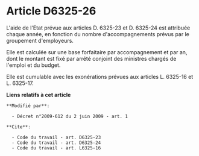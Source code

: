 # Article D6325-26

L'aide de l'Etat prévue aux articles D. 6325-23 et D. 6325-24 est attribuée chaque année, en fonction du nombre
d'accompagnements prévus par le groupement d'employeurs. 

Elle est calculée sur une base forfaitaire par accompagnement et par an, dont le montant est fixé par arrêté conjoint des
ministres chargés de l'emploi et du budget. 

Elle est cumulable avec les exonérations prévues aux articles L. 6325-16 et L. 6325-17.

**Liens relatifs à cet article**

	**Modifié par**:

	  - Décret n°2009-612 du 2 juin 2009 - art. 1

	**Cite**:

	  - Code du travail - art. D6325-23
	  - Code du travail - art. D6325-24
	  - Code du travail - art. L6325-16
